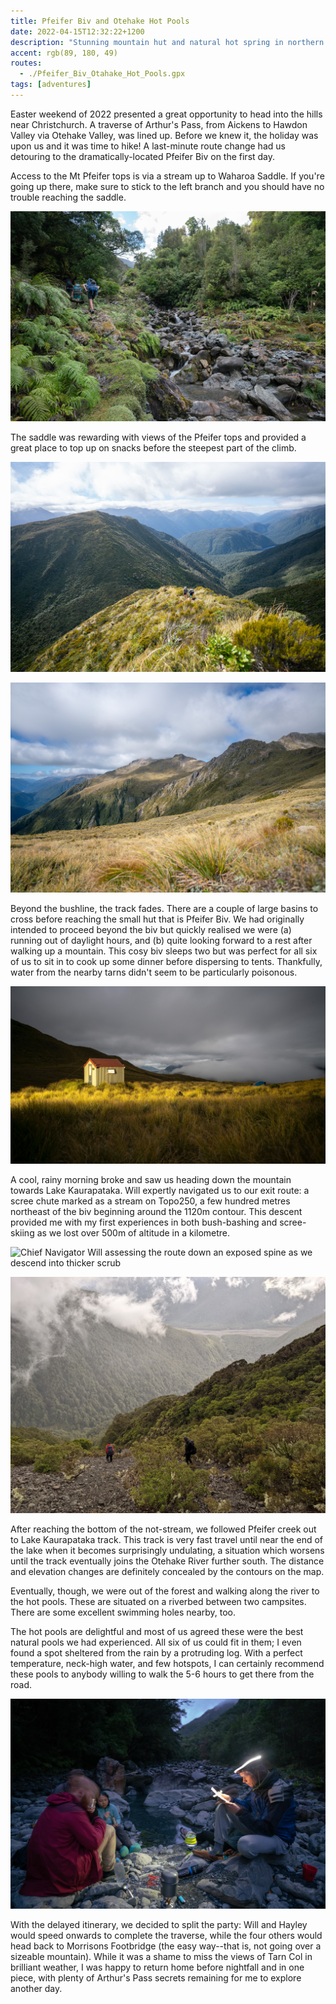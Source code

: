 ```yaml
---
title: Pfeifer Biv and Otehake Hot Pools
date: 2022-04-15T12:32:22+1200
description: "Stunning mountain hut and natural hot spring in northern Arthur's Pass"
accent: rgb(89, 180, 49)
routes:
  - ./Pfeifer_Biv_Otahake_Hot_Pools.gpx
tags: [adventures]
---
```


Easter weekend of 2022 presented a great opportunity to head into the hills near Christchurch. A traverse of Arthur's Pass, from Aickens to Hawdon Valley via Otehake Valley, was lined up. Before we knew it, the holiday was upon us and it was time to hike! A last-minute route change had us detouring to the dramatically-located Pfeifer Biv on the first day.

Access to the Mt Pfeifer tops is via a stream up to Waharoa Saddle. If you're going up there, make sure to stick to the left branch and you should have no trouble reaching the saddle.

![Travelling up the stream from Morrisons Footbridge was slippery at times but overall good going][stream]

The saddle was rewarding with views of the Pfeifer tops and provided a great place to top up on snacks before the steepest part of the climb.

![The track becomes steeper beyond the saddle, heading up the ridge towards Mt Pfeifer][spur]

![The open tops around Mt Pfeifer, with the summit concealed by cloud][tussock]

Beyond the bushline, the track fades. There are a couple of large basins to cross before reaching the small hut that is Pfeifer Biv. We had originally intended to proceed beyond the biv but quickly realised we were (a) running out of daylight hours, and (b) quite looking forward to a rest after walking up a mountain. This cosy biv sleeps two but was perfect for all six of us to sit in to cook up some dinner before dispersing to tents. Thankfully, water from the nearby tarns didn't seem to be particularly poisonous.

![Mt Pfeifer Biv at dusk][biv]

A cool, rainy morning broke and saw us heading down the mountain towards Lake Kaurapataka. Will expertly navigated us to our exit route: a scree chute marked as a stream on Topo250, a few hundred metres northeast of the biv beginning around the 1120m contour. This descent provided me with my first experiences in both bush-bashing and scree-skiing as we lost over 500m of altitude in a kilometre.

![Chief Navigator Will assessing the route down an exposed spine as we descend into thicker scrub][spine]

![Dramatic backdrop to one of the sections of scree. It's not captured well here but the sodden beech forest reflected the clouds, taking on a shimmering silver sheen.][scree]

After reaching the bottom of the not-stream, we followed Pfeifer creek out to Lake Kaurapataka track. This track is very fast travel until near the end of the lake when it becomes surprisingly undulating, a situation which worsens until the track eventually joins the Otehake River further south. The distance and elevation changes are definitely concealed by the contours on the map.

Eventually, though, we were out of the forest and walking along the river to the hot pools. These are situated on a riverbed between two campsites. There are some excellent swimming holes nearby, too.

The hot pools are delightful and most of us agreed these were the best natural pools we had experienced. All six of us could fit in them; I even found a spot sheltered from the rain by a protruding log. With a perfect temperature, neck-high water, and few hotspots, I can certainly recommend these pools to anybody willing to walk the 5-6 hours to get there from the road.

![Dinner time beside the hot pools][pools]

With the delayed itinerary, we decided to split the party: Will and Hayley would speed onwards to complete the traverse, while the four others would head back to Morrisons Footbridge (the easy way--that is, not going over a sizeable mountain). While it was a shame to miss the views of Tarn Col in brilliant weather, I was happy to return home before nightfall and in one piece, with plenty of Arthur's Pass secrets remaining for me to explore another day.

[stream]: ./DSC09522.jpg
[spur]: ./DSC09534.jpg
[tussock]: ./DSC09543.jpg
[biv]: ./DSC09555.jpg
[pools]: ./DSC09568.jpg
[spine]: ./PXL_20220415_204710461.MP.jpg
[scree]: ./PXL_20220415_213041011.jpg
